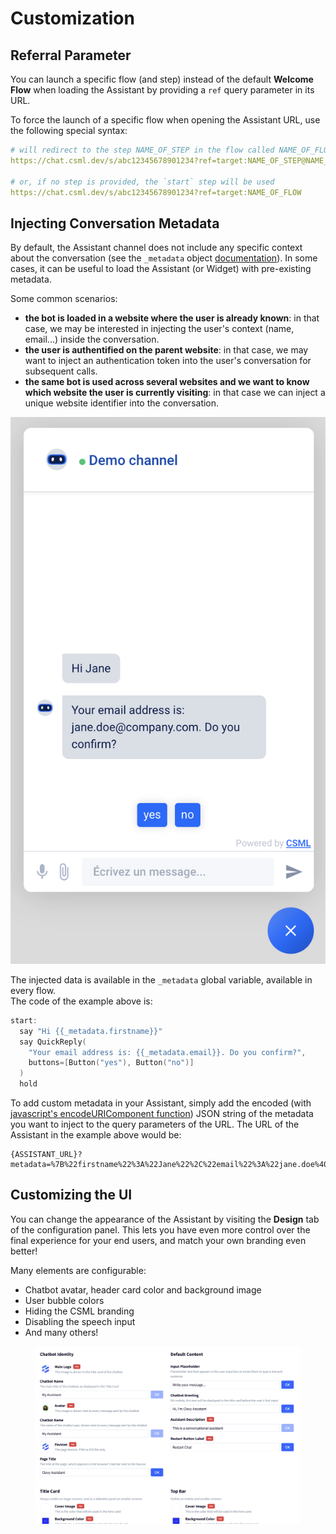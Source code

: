 # Customization

## Referral Parameter

You can launch a specific flow (and step) instead of the default **Welcome Flow** when loading the Assistant by providing a `ref` query parameter in its URL.

To force the launch of a specific flow when opening the Assistant URL, use the following special syntax:

```yaml
# will redirect to the step NAME_OF_STEP in the flow called NAME_OF_FLOW
https://chat.csml.dev/s/abc12345678901234?ref=target:NAME_OF_STEP@NAME_OF_FLOW

# or, if no step is provided, the `start` step will be used
https://chat.csml.dev/s/abc12345678901234?ref=target:NAME_OF_FLOW
```

## Injecting Conversation Metadata

By default, the Assistant channel does not include any specific context about the conversation (see the `_metadata`  object [documentation](https://docs.csml.dev/language/memory/temporary-and-long-term-variables#user-context)). In some cases, it can be useful to load the Assistant (or Widget) with pre-existing metadata.

Some common scenarios:

* **the bot is loaded in a website where the user is already known**: in that case, we may be interested in injecting the user's context (name, email...) inside the conversation.
* **the user is authentified on the parent website**: in that case, we may want to inject an authentication token into the user's conversation for subsequent calls.
* **the same bot is used across several websites and we want to know which website the user is currently visiting**: in that case we can inject a unique website identifier into the conversation.

![In this example, the chatbot already knows the user's email address and first name](<../../.gitbook/assets/image (68).png>)

The injected data is available in the `_metadata` global variable, available in every flow.\
The code of the example above is:

```cpp
start:
  say "Hi {{_metadata.firstname}}"
  say QuickReply(
    "Your email address is: {{_metadata.email}}. Do you confirm?",
    buttons=[Button("yes"), Button("no")]
  )
  hold
```

To add custom metadata in your Assistant, simply add the encoded (with [javascript's encodeURIComponent function](https://developer.mozilla.org/en-US/docs/Web/JavaScript/Reference/Global\_Objects/encodeURIComponent)) JSON string of the metadata you want to inject to the query parameters of the URL. The URL of the Assistant in the example above would be:

```
{ASSISTANT_URL}?metadata=%7B%22firstname%22%3A%22Jane%22%2C%22email%22%3A%22jane.doe%40company.com%22%7D
```

## Customizing the UI

You can change the appearance of the Assistant by visiting the **Design** tab of the configuration panel. This lets you have even more control over the final experience for your end users, and match your own branding even better!

Many elements are configurable:

* Chatbot avatar, header card color and background image
* User bubble colors
* Hiding the CSML branding
* Disabling the speech input
* And many others!

<figure><img src="../../.gitbook/assets/image (36).png" alt=""><figcaption></figcaption></figure>

